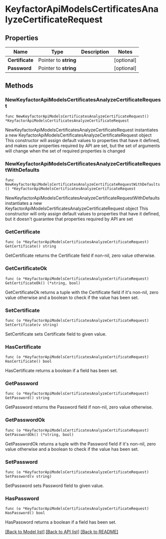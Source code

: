 # KeyfactorApiModelsCertificatesAnalyzeCertificateRequest

## Properties

Name | Type | Description | Notes
------------ | ------------- | ------------- | -------------
**Certificate** | Pointer to **string** |  | [optional] 
**Password** | Pointer to **string** |  | [optional] 

## Methods

### NewKeyfactorApiModelsCertificatesAnalyzeCertificateRequest

`func NewKeyfactorApiModelsCertificatesAnalyzeCertificateRequest() *KeyfactorApiModelsCertificatesAnalyzeCertificateRequest`

NewKeyfactorApiModelsCertificatesAnalyzeCertificateRequest instantiates a new KeyfactorApiModelsCertificatesAnalyzeCertificateRequest object
This constructor will assign default values to properties that have it defined,
and makes sure properties required by API are set, but the set of arguments
will change when the set of required properties is changed

### NewKeyfactorApiModelsCertificatesAnalyzeCertificateRequestWithDefaults

`func NewKeyfactorApiModelsCertificatesAnalyzeCertificateRequestWithDefaults() *KeyfactorApiModelsCertificatesAnalyzeCertificateRequest`

NewKeyfactorApiModelsCertificatesAnalyzeCertificateRequestWithDefaults instantiates a new KeyfactorApiModelsCertificatesAnalyzeCertificateRequest object
This constructor will only assign default values to properties that have it defined,
but it doesn't guarantee that properties required by API are set

### GetCertificate

`func (o *KeyfactorApiModelsCertificatesAnalyzeCertificateRequest) GetCertificate() string`

GetCertificate returns the Certificate field if non-nil, zero value otherwise.

### GetCertificateOk

`func (o *KeyfactorApiModelsCertificatesAnalyzeCertificateRequest) GetCertificateOk() (*string, bool)`

GetCertificateOk returns a tuple with the Certificate field if it's non-nil, zero value otherwise
and a boolean to check if the value has been set.

### SetCertificate

`func (o *KeyfactorApiModelsCertificatesAnalyzeCertificateRequest) SetCertificate(v string)`

SetCertificate sets Certificate field to given value.

### HasCertificate

`func (o *KeyfactorApiModelsCertificatesAnalyzeCertificateRequest) HasCertificate() bool`

HasCertificate returns a boolean if a field has been set.

### GetPassword

`func (o *KeyfactorApiModelsCertificatesAnalyzeCertificateRequest) GetPassword() string`

GetPassword returns the Password field if non-nil, zero value otherwise.

### GetPasswordOk

`func (o *KeyfactorApiModelsCertificatesAnalyzeCertificateRequest) GetPasswordOk() (*string, bool)`

GetPasswordOk returns a tuple with the Password field if it's non-nil, zero value otherwise
and a boolean to check if the value has been set.

### SetPassword

`func (o *KeyfactorApiModelsCertificatesAnalyzeCertificateRequest) SetPassword(v string)`

SetPassword sets Password field to given value.

### HasPassword

`func (o *KeyfactorApiModelsCertificatesAnalyzeCertificateRequest) HasPassword() bool`

HasPassword returns a boolean if a field has been set.


[[Back to Model list]](../README.md#documentation-for-models) [[Back to API list]](../README.md#documentation-for-api-endpoints) [[Back to README]](../README.md)


